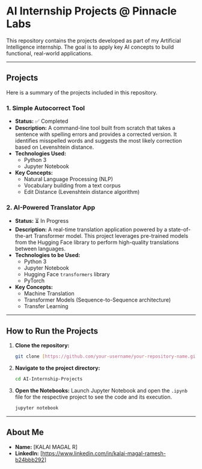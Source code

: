 # AI Internship Projects @ Pinnacle Labs

This repository contains the projects developed as part of my Artificial Intelligence internship. The goal is to apply key AI concepts to build functional, real-world applications.

---

## Projects

Here is a summary of the projects included in this repository.

### 1. Simple Autocorrect Tool

* **Status:** ✅ Completed
* **Description:** A command-line tool built from scratch that takes a sentence with spelling errors and provides a corrected version. It identifies misspelled words and suggests the most likely correction based on Levenshtein distance.
* **Technologies Used:**
    * Python 3
    * Jupyter Notebook
* **Key Concepts:**
    * Natural Language Processing (NLP)
    * Vocabulary building from a text corpus
    * Edit Distance (Levenshtein distance algorithm)

### 2. AI-Powered Translator App

* **Status:** ⏳ In Progress
* **Description:** A real-time translation application powered by a state-of-the-art Transformer model. This project leverages pre-trained models from the Hugging Face library to perform high-quality translations between languages.
* **Technologies to be Used:**
    * Python 3
    * Jupyter Notebook
    * Hugging Face `transformers` library
    * PyTorch
* **Key Concepts:**
    * Machine Translation
    * Transformer Models (Sequence-to-Sequence architecture)
    * Transfer Learning

---

## How to Run the Projects

1.  **Clone the repository:**
    ```bash
    git clone [https://github.com/your-username/your-repository-name.git](https://github.com/your-username/your-repository-name.git)
    ```

2.  **Navigate to the project directory:**
    ```bash
    cd AI-Internship-Projects
    ```

3.  **Open the Notebooks:**
    Launch Jupyter Notebook and open the `.ipynb` file for the respective project to see the code and its execution.

    ```bash
    jupyter notebook
    ```

---

## About Me

* **Name:** [KALAI MAGAL R]
* **LinkedIn:** [https://www.linkedin.com/in/kalai-magal-ramesh-b24bbb292]
